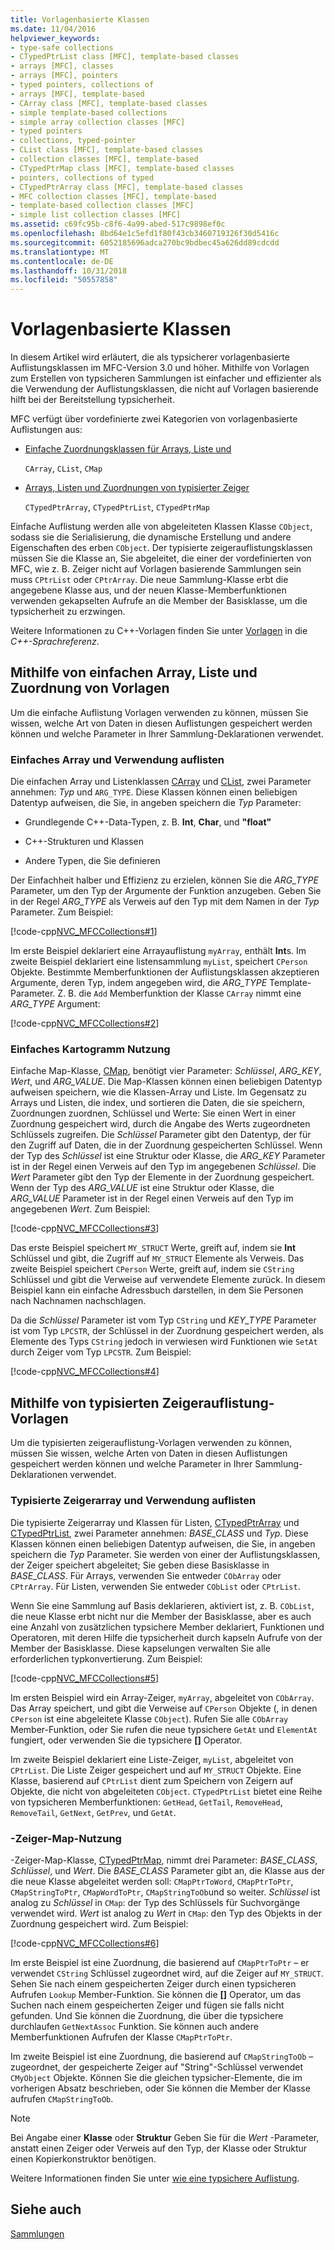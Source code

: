 ```yaml
---
title: Vorlagenbasierte Klassen
ms.date: 11/04/2016
helpviewer_keywords:
- type-safe collections
- CTypedPtrList class [MFC], template-based classes
- arrays [MFC], classes
- arrays [MFC], pointers
- typed pointers, collections of
- arrays [MFC], template-based
- CArray class [MFC], template-based classes
- simple template-based collections
- simple array collection classes [MFC]
- typed pointers
- collections, typed-pointer
- CList class [MFC], template-based classes
- collection classes [MFC], template-based
- CTypedPtrMap class [MFC], template-based classes
- pointers, collections of typed
- CTypedPtrArray class [MFC], template-based classes
- MFC collection classes [MFC], template-based
- template-based collection classes [MFC]
- simple list collection classes [MFC]
ms.assetid: c69fc95b-c8f6-4a99-abed-517c9898ef0c
ms.openlocfilehash: 8bd64e1c5efd1f80f43cb3460719326f30d5416c
ms.sourcegitcommit: 6052185696adca270bc9bdbec45a626dd89cdcdd
ms.translationtype: MT
ms.contentlocale: de-DE
ms.lasthandoff: 10/31/2018
ms.locfileid: "50557858"
---
```

# <a name="template-based-classes"></a>Vorlagenbasierte Klassen

In diesem Artikel wird erläutert, die als typsicherer vorlagenbasierte Auflistungsklassen im MFC-Version 3.0 und höher. Mithilfe von Vorlagen zum Erstellen von typsicheren Sammlungen ist einfacher und effizienter als die Verwendung der Auflistungsklassen, die nicht auf Vorlagen basierende hilft bei der Bereitstellung typsicherheit.

MFC verfügt über vordefinierte zwei Kategorien von vorlagenbasierte Auflistungen aus:

- [Einfache Zuordnungsklassen für Arrays, Liste und](#_core_using_simple_array.2c_.list.2c_.and_map_templates)

   `CArray`, `CList`, `CMap`

- [Arrays, Listen und Zuordnungen von typisierter Zeiger](#_core_using_typed.2d.pointer_collection_templates)

   `CTypedPtrArray`, `CTypedPtrList`, `CTypedPtrMap`

Einfache Auflistung werden alle von abgeleiteten Klassen Klasse `CObject`, sodass sie die Serialisierung, die dynamische Erstellung und andere Eigenschaften des erben `CObject`. Der typisierte zeigerauflistungsklassen müssen Sie die Klasse an, Sie abgeleitet, die einer der vordefinierten von MFC, wie z. B. Zeiger nicht auf Vorlagen basierende Sammlungen sein muss `CPtrList` oder `CPtrArray`. Die neue Sammlung-Klasse erbt die angegebene Klasse aus, und der neuen Klasse-Memberfunktionen verwenden gekapselten Aufrufe an die Member der Basisklasse, um die typsicherheit zu erzwingen.

Weitere Informationen zu C++-Vorlagen finden Sie unter [Vorlagen](../cpp/templates-cpp.md) in die *C++-Sprachreferenz*.

##  <a name="_core_using_simple_array.2c_.list.2c_.and_map_templates"></a> Mithilfe von einfachen Array, Liste und Zuordnung von Vorlagen

Um die einfache Auflistung Vorlagen verwenden zu können, müssen Sie wissen, welche Art von Daten in diesen Auflistungen gespeichert werden können und welche Parameter in Ihrer Sammlung-Deklarationen verwendet.

###  <a name="_core_simple_array_and_list_usage"></a> Einfaches Array und Verwendung auflisten

Die einfachen Array und Listenklassen [CArray](../mfc/reference/carray-class.md) und [CList](../mfc/reference/clist-class.md), zwei Parameter annehmen: *Typ* und `ARG_TYPE`. Diese Klassen können einen beliebigen Datentyp aufweisen, die Sie, in angeben speichern die *Typ* Parameter:

- Grundlegende C++-Data-Typen, z. B. **Int**, **Char**, und **"float"**

- C++-Strukturen und Klassen

- Andere Typen, die Sie definieren

Der Einfachheit halber und Effizienz zu erzielen, können Sie die *ARG_TYPE* Parameter, um den Typ der Argumente der Funktion anzugeben. Geben Sie in der Regel *ARG_TYPE* als Verweis auf den Typ mit dem Namen in der *Typ* Parameter. Zum Beispiel:

[!code-cpp[NVC_MFCCollections#1](../mfc/codesnippet/cpp/template-based-classes_1.cpp)]

Im erste Beispiel deklariert eine Arrayauflistung `myArray`, enthält **Int**s. Im zweite Beispiel deklariert eine listensammlung `myList`, speichert `CPerson` Objekte. Bestimmte Memberfunktionen der Auflistungsklassen akzeptieren Argumente, deren Typ, indem angegeben wird, die *ARG_TYPE* Template-Parameter. Z. B. die `Add` Memberfunktion der Klasse `CArray` nimmt eine *ARG_TYPE* Argument:

[!code-cpp[NVC_MFCCollections#2](../mfc/codesnippet/cpp/template-based-classes_2.cpp)]

###  <a name="_core_simple_map_usage"></a> Einfaches Kartogramm Nutzung

Einfache Map-Klasse, [CMap](../mfc/reference/cmap-class.md), benötigt vier Parameter: *Schlüssel*, *ARG_KEY*, *Wert*, und *ARG_VALUE*. Die Map-Klassen können einen beliebigen Datentyp aufweisen speichern, wie die Klassen-Array und Liste. Im Gegensatz zu Arrays und Listen, die index, und sortieren die Daten, die sie speichern, Zuordnungen zuordnen, Schlüssel und Werte: Sie einen Wert in einer Zuordnung gespeichert wird, durch die Angabe des Werts zugeordneten Schlüssels zugreifen. Die *Schlüssel* Parameter gibt den Datentyp, der für den Zugriff auf Daten, die in der Zuordnung gespeicherten Schlüssel. Wenn der Typ des *Schlüssel* ist eine Struktur oder Klasse, die *ARG_KEY* Parameter ist in der Regel einen Verweis auf den Typ im angegebenen *Schlüssel*. Die *Wert* Parameter gibt den Typ der Elemente in der Zuordnung gespeichert. Wenn der Typ des *ARG_VALUE* ist eine Struktur oder Klasse, die *ARG_VALUE* Parameter ist in der Regel einen Verweis auf den Typ im angegebenen *Wert*. Zum Beispiel:

[!code-cpp[NVC_MFCCollections#3](../mfc/codesnippet/cpp/template-based-classes_3.cpp)]

Das erste Beispiel speichert `MY_STRUCT` Werte, greift auf, indem sie **Int** Schlüssel und gibt, die Zugriff auf `MY_STRUCT` Elemente als Verweis. Das zweite Beispiel speichert `CPerson` Werte, greift auf, indem sie `CString` Schlüssel und gibt die Verweise auf verwendete Elemente zurück. In diesem Beispiel kann ein einfache Adressbuch darstellen, in dem Sie Personen nach Nachnamen nachschlagen.

Da die *Schlüssel* Parameter ist vom Typ `CString` und *KEY_TYPE* Parameter ist vom Typ `LPCSTR`, der Schlüssel in der Zuordnung gespeichert werden, als Elemente des Typs `CString` jedoch in verwiesen wird Funktionen wie `SetAt` durch Zeiger vom Typ `LPCSTR`. Zum Beispiel:

[!code-cpp[NVC_MFCCollections#4](../mfc/codesnippet/cpp/template-based-classes_4.cpp)]

##  <a name="_core_using_typed.2d.pointer_collection_templates"></a> Mithilfe von typisierten Zeigerauflistung-Vorlagen

Um die typisierten zeigerauflistung-Vorlagen verwenden zu können, müssen Sie wissen, welche Arten von Daten in diesen Auflistungen gespeichert werden können und welche Parameter in Ihrer Sammlung-Deklarationen verwendet.

###  <a name="_core_typed.2d.pointer_array_and_list_usage"></a> Typisierte Zeigerarray und Verwendung auflisten

Die typisierte Zeigerarray und Klassen für Listen, [CTypedPtrArray](../mfc/reference/ctypedptrarray-class.md) und [CTypedPtrList](../mfc/reference/ctypedptrlist-class.md), zwei Parameter annehmen: *BASE_CLASS* und *Typ*. Diese Klassen können einen beliebigen Datentyp aufweisen, die Sie, in angeben speichern die *Typ* Parameter. Sie werden von einer der Auflistungsklassen, der Zeiger speichert abgeleitet; Sie geben diese Basisklasse in *BASE_CLASS*. Für Arrays, verwenden Sie entweder `CObArray` oder `CPtrArray`. Für Listen, verwenden Sie entweder `CObList` oder `CPtrList`.

Wenn Sie eine Sammlung auf Basis deklarieren, aktiviert ist, z. B. `CObList`, die neue Klasse erbt nicht nur die Member der Basisklasse, aber es auch eine Anzahl von zusätzlichen typsichere Member deklariert, Funktionen und Operatoren, mit deren Hilfe die typsicherheit durch kapseln Aufrufe von der Member der Basisklasse. Diese kapselungen verwalten Sie alle erforderlichen typkonvertierung. Zum Beispiel:

[!code-cpp[NVC_MFCCollections#5](../mfc/codesnippet/cpp/template-based-classes_5.cpp)]

Im ersten Beispiel wird ein Array-Zeiger, `myArray`, abgeleitet von `CObArray`. Das Array speichert, und gibt die Verweise auf `CPerson` Objekte (, in denen `CPerson` ist eine abgeleitete Klasse `CObject`). Rufen Sie alle `CObArray` Member-Funktion, oder Sie rufen die neue typsichere `GetAt` und `ElementAt` fungiert, oder verwenden Sie die typsichere **[]** Operator.

Im zweite Beispiel deklariert eine Liste-Zeiger, `myList`, abgeleitet von `CPtrList`. Die Liste Zeiger gespeichert und auf `MY_STRUCT` Objekte. Eine Klasse, basierend auf `CPtrList` dient zum Speichern von Zeigern auf Objekte, die nicht von abgeleiteten `CObject`. `CTypedPtrList` bietet eine Reihe von typsicheren Memberfunktionen: `GetHead`, `GetTail`, `RemoveHead`, `RemoveTail`, `GetNext`, `GetPrev`, und `GetAt`.

###  <a name="_core_typed.2d.pointer_map_usage"></a> -Zeiger-Map-Nutzung

-Zeiger-Map-Klasse, [CTypedPtrMap](../mfc/reference/ctypedptrmap-class.md), nimmt drei Parameter: *BASE_CLASS*, *Schlüssel*, und *Wert*. Die *BASE_CLASS* Parameter gibt an, die Klasse aus der die neue Klasse abgeleitet werden soll: `CMapPtrToWord`, `CMapPtrToPtr`, `CMapStringToPtr`, `CMapWordToPtr`, `CMapStringToOb`und so weiter. *Schlüssel* ist analog zu *Schlüssel* in `CMap`: der Typ des Schlüssels für Suchvorgänge verwendet wird. *Wert* ist analog zu *Wert* in `CMap`: den Typ des Objekts in der Zuordnung gespeichert wird. Zum Beispiel:

[!code-cpp[NVC_MFCCollections#6](../mfc/codesnippet/cpp/template-based-classes_6.cpp)]

Im erste Beispiel ist eine Zuordnung, die basierend auf `CMapPtrToPtr` – er verwendet `CString` Schlüssel zugeordnet wird, auf die Zeiger auf `MY_STRUCT`. Sehen Sie nach einem gespeicherten Zeiger durch einen typsicheren Aufrufen `Lookup` Member-Funktion. Sie können die **[]** Operator, um das Suchen nach einem gespeicherten Zeiger und fügen sie falls nicht gefunden. Und Sie können die Zuordnung, die über die typsichere durchlaufen `GetNextAssoc` Funktion. Sie können auch andere Memberfunktionen Aufrufen der Klasse `CMapPtrToPtr`.

Im zweite Beispiel ist eine Zuordnung, die basierend auf `CMapStringToOb` – zugeordnet, der gespeicherte Zeiger auf "String"-Schlüssel verwendet `CMyObject` Objekte. Können Sie die gleichen typsicher-Elemente, die im vorherigen Absatz beschrieben, oder Sie können die Member der Klasse aufrufen `CMapStringToOb`.

> [!NOTE]
>  Bei Angabe einer **Klasse** oder **Struktur** Geben Sie für die *Wert* -Parameter, anstatt einen Zeiger oder Verweis auf den Typ, der Klasse oder Struktur einen Kopierkonstruktor benötigen.

Weitere Informationen finden Sie unter [wie eine typsichere Auflistung](../mfc/how-to-make-a-type-safe-collection.md).

## <a name="see-also"></a>Siehe auch

[Sammlungen](../mfc/collections.md)

